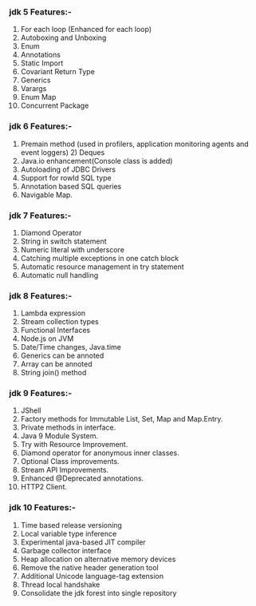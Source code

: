 ### jdk 5 Features:- 
1.  For each loop (Enhanced for each loop) 
1.  Autoboxing and Unboxing 
1.  Enum 
1.  Annotations 
1.  Static Import 
1.  Covariant Return Type 
1.  Generics 
1.  Varargs 
1.  Enum Map 
1.  Concurrent Package 


### jdk 6 Features:- 
1.  Premain method (used in profilers, application monitoring agents and event loggers) 2) Deques 
1.  Java.io enhancement(Console class is added) 
1.  Autoloading of JDBC Drivers 
1.  Support for rowId SQL type 
1.  Annotation based SQL queries 
1.  Navigable Map. 

### jdk 7 Features:- 
1.  Diamond Operator 
1.  String in switch statement
1.  Numeric literal with underscore 
1.  Catching multiple exceptions in one catch block 
1.  Automatic resource management in try statement 
1.  Automatic null handling 

### jdk 8 Features:- 
1.  Lambda expression 
1.  Stream collection types 
1.  Functional Interfaces 
1.  Node.js on JVM 
1.  Date/Time changes, Java.time 
1.  Generics can be annoted 
1.  Array can be annoted 
1.  String join() method 


### jdk 9 Features:- 
1.  JShell 
1.  Factory methods for Immutable List, Set, Map and Map.Entry. 
1.  Private methods in interface. 
1.  Java 9 Module System. 
1.  Try with Resource Improvement. 
1.  Diamond operator for anonymous inner classes. 
1.  Optional Class improvements. 
1.  Stream API Improvements. 
1.  Enhanced @Deprecated annotations. 
1.  HTTP2 Client. 

### jdk 10 Features:- 
1.  Time based release versioning 
1.  Local variable type inference 
1.  Experimental java-based JIT compiler 
1.  Garbage collector interface 
1.  Heap allocation on alternative memory devices 
1.  Remove the native header generation tool 
1.  Additional Unicode language-tag extension 
1.  Thread local handshake 
1.  Consolidate the jdk forest into single repository 
